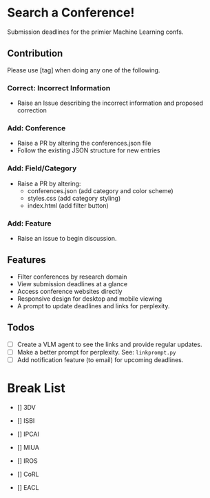 # Search a Conference!
Submission deadlines for the primier Machine Learning confs.

## Contribution
Please use [tag] when doing any one of the following.

### Correct: Incorrect Information
- Raise an Issue describing the incorrect information and proposed correction

### Add: Conference
- Raise a PR by altering the conferences.json file
- Follow the existing JSON structure for new entries

### Add: Field/Category
- Raise a PR by altering:
  - conferences.json (add category and color scheme)
  - styles.css (add category styling)
  - index.html (add filter button)

### Add: Feature
- Raise an issue to begin discussion.

## Features
- Filter conferences by research domain
- View submission deadlines at a glance
- Access conference websites directly
- Responsive design for desktop and mobile viewing
- A prompt to update deadlines and links for perplexity.

## Todos
- [ ] Create a VLM agent to see the links and provide regular updates.
- [ ] Make a better prompt for perplexity. See: `linkprompt.py`
- [ ] Add notification feature (to email) for upcoming deadlines.

# Break List
- [] 3DV

- [] ISBI
- [] IPCAI
- [] MIUA

- [] IROS
- [] CoRL

- [] EACL
